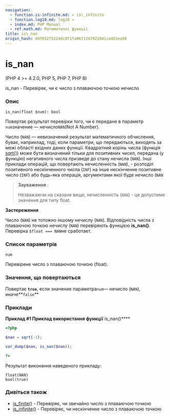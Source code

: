```yaml
---
navigation:
  - function.is-infinite.md: « is\_infinite
  - function.log10.md: log10 »
  - index.md: PHP Manual
  - ref.math.md: Математичні функції
title: is\_nan
origin_hash: ddf652f5224dc9f1fa9671347921941ca401ea50
---
```

# is\_nan

(PHP 4 >= 4.2.0, PHP 5, PHP 7, PHP 8)

is\_nan - Перевіряє, чи є число з плаваючою точкою нечисло

### Опис

```methodsynopsis
is_nan(float $num): bool
```

Повертає результат перевірки того, чи є передане в параметр `num`значение — нечисло`NAN`(Not A Number).

Число (`NAN`) — невизначений результат математичного обчислення, буває, наприклад, тоді, коли параметри, що передаються, виходять за межі області вхідних даних функції. Квадратний корінь числа (функція [sqrt()](function.sqrt.md)) може бути визначений тільки для позитивних чисел, передача (у функцію) негативного числа призведе до стану нечисла (`NAN`). Інші приклади операцій, що повертають нечисленність (`NAN`), - розподіл позитивного нескінченного числа (`INF`) на інше нескінченне позитивне число (`INF`) або будь-яка операція, аргументами якої буде нечисло (`NAN`

> **Зауваження** :
> 
> Незважаючи на сказане вище, нечисленність (`NAN`) - це допустиме значення для типу float.

**Застереження**

Число (`NAN`) не тотожно іншому нечислу (`NAN`). Відповідність числа з плаваючою точкою нечислу (`NAN`) перевіряють функцією **is\_nan()**. Перевірка `$float === NAN`не сработает.

### Список параметрів

`num`

Перевірене число з плаваючою точкою (float).

### Значення, що повертаються

Повертає **`true`**, если значение параметра`num`— нечисло (`NAN`), иначе\*\*`false`\*\*

### Приклади

**Приклад #1 Приклад використання функції** is\_nan()\*\*\*\*

```php
<?php

$nan = sqrt(-1);

var_dump($nan, is_nan($nan));

?>
```

Результат виконання наведеного прикладу:

```
float(NAN)
bool(true)
```

### Дивіться також

-   [is\_finite()](function.is-finite.md) \- Перевіряє, чи звичайно число з плаваючою точкою
-   [is\_infinite()](function.is-infinite.md) \- Перевіряє, чи нескінченне число з плаваючою точкою

